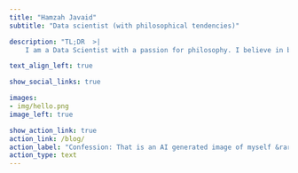 ```yaml
---
title: "Hamzah Javaid"
subtitle: "Data scientist (with philosophical tendencies)"

description: "TL;DR  >|
    I am a Data Scientist with a passion for philosophy. I believe in being a generalist, sitting at the corner of data science + product + strategy"

text_align_left: true

show_social_links: true

images: 
- img/hello.png
image_left: true

show_action_link: true
action_link: /blog/
action_label: "Confession: That is an AI generated image of myself &rarr;"
action_type: text
---
```

